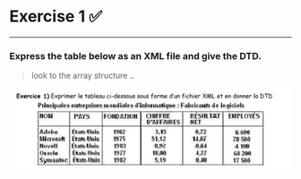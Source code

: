 # Exercise 1 ✅
---

### Express the table below as an XML file and give the DTD.

> look to the array structure ..

![array](fr/Ex01.png)